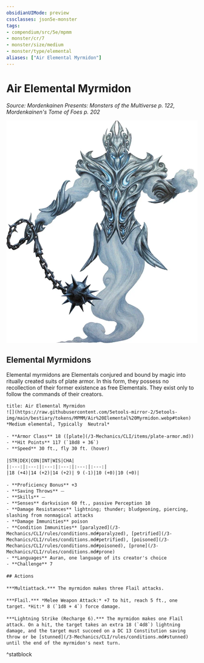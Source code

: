 ```yaml
---
obsidianUIMode: preview
cssclasses: json5e-monster
tags:
- compendium/src/5e/mpmm
- monster/cr/7
- monster/size/medium
- monster/type/elemental
aliases: ["Air Elemental Myrmidon"]
---
```

# Air Elemental Myrmidon
*Source: Mordenkainen Presents: Monsters of the Multiverse p. 122, Mordenkainen's Tome of Foes p. 202*  

![](https://raw.githubusercontent.com/5etools-mirror-2/5etools-img/main/bestiary/MPMM/Air%20Elemental%20Myrmidon.webp#right)  
## Elemental Myrmidons

Elemental myrmidons are Elementals conjured and bound by magic into ritually created suits of plate armor. In this form, they possess no recollection of their former existence as free Elementals. They exist only to follow the commands of their creators.


```ad-statblock
title: Air Elemental Myrmidon
![](https://raw.githubusercontent.com/5etools-mirror-2/5etools-img/main/bestiary/tokens/MPMM/Air%20Elemental%20Myrmidon.webp#token)
*Medium elemental, Typically  Neutral*

- **Armor Class** 18 ([plate](/3-Mechanics/CLI/items/plate-armor.md))
- **Hit Points** 117 (`18d8 + 36`) 
- **Speed** 30 ft., fly 30 ft. (hover)

|STR|DEX|CON|INT|WIS|CHA|
|:---:|:---:|:---:|:---:|:---:|:---:|
|18 (+4)|14 (+2)|14 (+2)| 9 (-1)|10 (+0)|10 (+0)|

- **Proficiency Bonus** +3
- **Saving Throws** ⏤
- **Skills** ⏤
- **Senses** darkvision 60 ft., passive Perception 10
- **Damage Resistances** lightning; thunder; bludgeoning, piercing, slashing from nonmagical attacks
- **Damage Immunities** poison
- **Condition Immunities** [paralyzed](/3-Mechanics/CLI/rules/conditions.md#paralyzed), [petrified](/3-Mechanics/CLI/rules/conditions.md#petrified), [poisoned](/3-Mechanics/CLI/rules/conditions.md#poisoned), [prone](/3-Mechanics/CLI/rules/conditions.md#prone)
- **Languages** Auran, one language of its creator's choice
- **Challenge** 7

## Actions

***Multiattack.*** The myrmidon makes three Flail attacks.

***Flail.*** *Melee Weapon Attack:* +7 to hit, reach 5 ft., one target. *Hit:* 8 (`1d8 + 4`) force damage.

***Lightning Strike (Recharge 6).*** The myrmidon makes one Flail attack. On a hit, the target takes an extra 18 (`4d8`) lightning damage, and the target must succeed on a DC 13 Constitution saving throw or be [stunned](/3-Mechanics/CLI/rules/conditions.md#stunned) until the end of the myrmidon's next turn.
```
^statblock